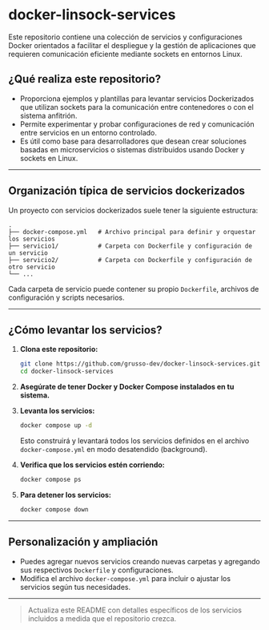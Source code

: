 # docker-linsock-services

Este repositorio contiene una colección de servicios y configuraciones Docker orientados a facilitar el despliegue y la gestión de aplicaciones que requieren comunicación eficiente mediante sockets en entornos Linux.

## ¿Qué realiza este repositorio?
- Proporciona ejemplos y plantillas para levantar servicios Dockerizados que utilizan sockets para la comunicación entre contenedores o con el sistema anfitrión.
- Permite experimentar y probar configuraciones de red y comunicación entre servicios en un entorno controlado.
- Es útil como base para desarrolladores que desean crear soluciones basadas en microservicios o sistemas distribuidos usando Docker y sockets en Linux.

---

## Organización típica de servicios dockerizados

Un proyecto con servicios dockerizados suele tener la siguiente estructura:

```
.
├── docker-compose.yml   # Archivo principal para definir y orquestar los servicios
├── servicio1/           # Carpeta con Dockerfile y configuración de un servicio
├── servicio2/           # Carpeta con Dockerfile y configuración de otro servicio
└── ...
```

Cada carpeta de servicio puede contener su propio `Dockerfile`, archivos de configuración y scripts necesarios.

---

## ¿Cómo levantar los servicios?

1. **Clona este repositorio:**
   ```zsh
   git clone https://github.com/grusso-dev/docker-linsock-services.git
   cd docker-linsock-services
   ```

2. **Asegúrate de tener Docker y Docker Compose instalados en tu sistema.**

3. **Levanta los servicios:**
   ```zsh
   docker compose up -d
   ```
   Esto construirá y levantará todos los servicios definidos en el archivo `docker-compose.yml` en modo desatendido (background).

4. **Verifica que los servicios estén corriendo:**
   ```zsh
   docker compose ps
   ```

5. **Para detener los servicios:**
   ```zsh
   docker compose down
   ```

---

## Personalización y ampliación

- Puedes agregar nuevos servicios creando nuevas carpetas y agregando sus respectivos `Dockerfile` y configuraciones.
- Modifica el archivo `docker-compose.yml` para incluir o ajustar los servicios según tus necesidades.

---

> Actualiza este README con detalles específicos de los servicios incluidos a medida que el repositorio crezca.
